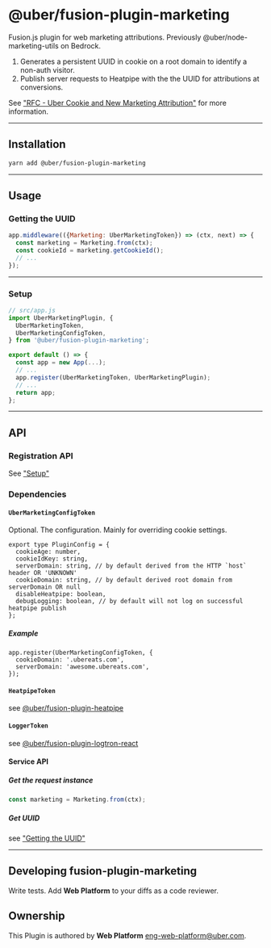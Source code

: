 # @uber/fusion-plugin-marketing

Fusion.js plugin for web marketing attributions. Previously @uber/node-marketing-utils on Bedrock.
1. Generates a persistent UUID in cookie on a root domain to identify a non-auth visitor.
2. Publish server requests to Heatpipe with the the UUID for attributions at conversions.

See ["RFC - Uber Cookie and New Marketing Attribution"](https://docs.google.com/document/d/1NXNfqN-P5wp0hglbJkj39DpFAFUTlL3Uou3T56pu5Ko/edit?usp=drive_web&ouid=115611216150329318223) for more information.

---

## Installation

```sh
yarn add @uber/fusion-plugin-marketing
```

---

## Usage

### Getting the UUID

```js
app.middleware(({Marketing: UberMarketingToken}) => (ctx, next) => {
  const marketing = Marketing.from(ctx);
  const cookieId = marketing.getCookieId();
  // ...
});
```

---

### Setup

```js
// src/app.js
import UberMarketingPlugin, {
  UberMarketingToken,
  UberMarketingConfigToken,
} from '@uber/fusion-plugin-marketing';

export default () => {
  const app = new App(...);
  // ...
  app.register(UberMarketingToken, UberMarketingPlugin);
  // ...
  return app;
};
```

---

## API

### Registration API

See ["Setup"](#setup)

### Dependencies

#### `UberMarketingConfigToken`

Optional. The configuration. Mainly for overriding cookie settings.
```
export type PluginConfig = {
  cookieAge: number,
  cookieIdKey: string,
  serverDomain: string, // by default derived from the HTTP `host` header OR 'UNKNOWN'
  cookieDomain: string, // by default derived root domain from serverDomain OR null
  disableHeatpipe: boolean,
  debugLogging: boolean, // by default will not log on successful heatpipe publish
};
```

##### Example

```
app.register(UberMarketingConfigToken, {
  cookieDomain: '.ubereats.com',
  serverDomain: 'awesome.ubereats.com',
});
```
#### `HeatpipeToken`

see [@uber/fusion-plugin-heatpipe](https://code.uberinternal.com/diffusion/WEFUSVQ/)

#### `LoggerToken`

see [@uber/fusion-plugin-logtron-react](https://code.uberinternal.com/diffusion/WEFUSIV/)

#### Service API

##### Get the request instance
```js
const marketing = Marketing.from(ctx);
```

##### Get UUID
see ["Getting the UUID"](#getting-the-uuid)

---

## Developing fusion-plugin-marketing

Write tests. Add **Web Platform** to your diffs as a code reviewer.

## Ownership

This Plugin is authored by **Web Platform** <eng-web-platform@uber.com>.
